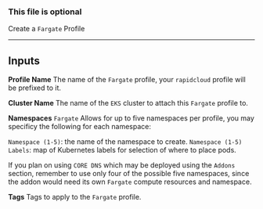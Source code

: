 ### This file is optional

Create a `Fargate` Profile 

---
## Inputs

**Profile Name**
The name of the `Fargate` profile, your `rapidcloud` profile will be prefixed to it.

**Cluster Name**
The name of the `EKS` cluster to attach this `Fargate` profile to.

**Namespaces**
`Fargate` Allows for up to five namespaces per profile, you may specificy the following for each namespace:

`Namespace (1-5)`: the name of the namespace to create.
`Namespace (1-5) Labels`: map of Kubernetes labels for selection of where to place pods. 

If you plan on using `CORE DNS` which may be deployed using the `Addons` section, remember to use only four of the possible five namespaces, since the addon would need its own `Fargate` compute resources and namespace.

**Tags**
Tags to apply to the `Fargate` profile.
